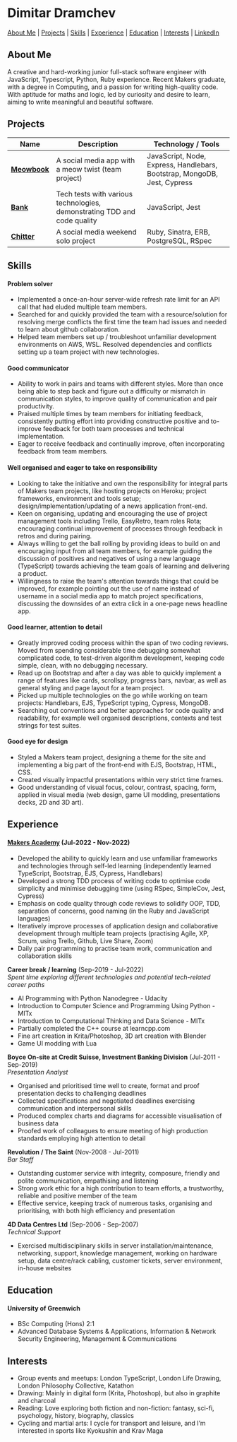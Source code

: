# Dimitar Dramchev

[About Me](#about-me) | [Projects](#projects) | [Skills](#skills) | [Experience](#experience) | [Education](#education) | [Interests](#interests) | [LinkedIn](https://www.linkedin.com/in/d-dramchev/)

## About Me

A creative and hard-working junior full-stack software engineer with JavaScript, Typescript, Python, Ruby experience. Recent Makers graduate, with a degree in Computing, and a passion for writing high-quality code. With aptitude for maths and logic, led by curiosity and desire to learn, aiming to write meaningful and beautiful software.

## Projects

| Name                                                                     | Description                                                              | Technology / Tools                                                       |
| ------------------------------------------------------------------------ | ------------------------------------------------------------------------ | ------------------------------------------------------------------------ |
| [**Meowbook**](https://github.com/ddrmv/d-meowbook)                      | A social media app with a meow twist (team project)                      | JavaScript, Node, Express, Handlebars, Bootstrap, MongoDB, Jest, Cypress |
| [**Bank**](https://github.com/ddrmv/tech-tests/tree/main/bank-tech-test) | Tech tests with various technologies, demonstrating TDD and code quality | JavaScript, Jest                                                         |
| [**Chitter**](https://github.com/ddrmv/makers-w4-chitter-challenge)      | A social media weekend solo project                                      | Ruby, Sinatra, ERB, PostgreSQL, RSpec                                    |

## Skills

#### Problem solver

- Implemented a once-an-hour server-wide refresh rate limit for an API call that had eluded multiple team members.
- Searched for and quickly provided the team with a resource/solution for resolving merge conflicts the first time the team had issues and needed to learn about github collaboration.
- Helped team members set up / troubleshoot unfamiliar development environments on AWS, WSL. Resolved dependencies and conflicts setting up a team project with new technologies.

#### Good communicator

- Ability to work in pairs and teams with different styles. More than once being able to step back and figure out a difficulty or mismatch in communication styles, to improve quality of communication and pair productivity.
- Praised multiple times by team members for initiating feedback, consistently putting effort into providing constructive positive and to-improve feedback for both team processes and technical implementation.
- Eager to receive feedback and continually improve, often incorporating feedback from team members.

#### Well organised and eager to take on responsibility

- Looking to take the initiative and own the responsibility for integral parts of Makers team projects, like hosting projects on Heroku; project frameworks, environment and tools setup; design/implementation/updating of a news application front-end.
- Keen on organising, updating and encouraging the use of project management tools including Trello, EasyRetro, team roles Rota; encouraging continual improvement of processes through feedback in retros and during pairing.
- Always willing to get the ball rolling by providing ideas to build on and encouraging input from all team members, for example guiding the discussion of positives and negatives of using a new language (TypeScript) towards achieving the team goals of learning and delivering a product.
- Willingness to raise the team's attention towards things that could be improved, for example pointing out the use of name instead of username in a social media app to match project specifications, discussing the downsides of an extra click in a one-page news headline app.

#### Good learner, attention to detail

- Greatly improved coding process within the span of two coding reviews. Moved from spending considerable time debugging somewhat complicated code, to test-driven algorithm development, keeping code simple, clean, with no debugging necessary.
- Read up on Bootstrap and after a day was able to quickly implement a range of features like cards, scrollspy, progress bars, navbar, as well as general styling and page layout for a team project.
- Picked up multiple technologies on the go while working on team projects: Handlebars, EJS, TypeScript typing, Cypress, MongoDB.
- Searching out conventions and better approaches for code quality and readability, for example well organised descriptions, contexts and test strings for test suites.

#### Good eye for design

- Styled a Makers team project, designing a theme for the site and implementing a big part of the front-end with EJS, Bootstrap, HTML, CSS.
- Created visually impactful presentations within very strict time frames.
- Good understanding of visual focus, colour, contrast, spacing, form, applied in visual media (web design, game UI modding, presentations decks, 2D and 3D art).

## Experience

#### [Makers Academy](https://makers.tech/) (Jul-2022 - Nov-2022)

- Developed the ability to quickly learn and use unfamiliar frameworks and technologies through self-led learning
  (independently learned TypeScript, Bootstrap, EJS, Cypress, Handlebars)
- Developed a strong TDD process of writing code to optimise code simplicity and minimise debugging time (using RSpec, SimpleCov, Jest, Cypress)
- Emphasis on code quality through code reviews to solidify OOP, TDD, separation of concerns, good naming (in the Ruby and JavaScript languages)
- Iteratively improve processes of application design and collaborative development through multiple team projects (practising Agile, XP, Scrum, using Trello, Github, Live Share, Zoom)
- Daily pair programming to practise team work, communication and collaboration skills

**Career break / learning** (Sep-2019 - Jul-2022)  
_Spent time exploring different technologies and potential tech-related career paths_

- AI Programming with Python Nanodegree - Udacity
- Introduction to Computer Science and Programming Using Python - MITx
- Introduction to Computational Thinking and Data Science - MITx
- Partially completed the C++ course at learncpp.com
- Fine art creation in Krita/Photoshop, 3D art creation with Blender
- Game UI modding with Lua

**Boyce On-site at Credit Suisse, Investment Banking Division** (Jul-2011 - Sep-2019)  
_Presentation Analyst_

- Organised and prioritised time well to create, format and proof presentation decks to challenging deadlines
- Collected specifications and negotiated deadlines exercising communication and interpersonal skills
- Produced complex charts and diagrams for accessible visualisation of business data
- Proofed work of colleagues to ensure meeting of high production standards employing high attention to detail

**Revolution / The Saint** (Nov-2008 - Jul-2011)  
_Bar Staff_

- Outstanding customer service with integrity, composure, friendly and polite communication, empathising and listening
- Strong work ethic for a high contribution to team efforts, a trustworthy, reliable and positive member of the team
- Effective service, keeping track of numerous tasks, organising and prioritising, with both high efficiency and presentation

**4D Data Centres Ltd** (Sep-2006 - Sep-2007)  
_Technical Support_

- Exercised multidisciplinary skills in server installation/maintenance, networking, support, knowledge management, working on hardware setup, data centre/rack cabling, customer tickets, server environment, in-house websites

## Education

#### University of Greenwich

- BSc Computing (Hons) 2:1
- Advanced Database Systems & Applications, Information & Network Security Engineering, Management & Communications

## Interests

- Group events and meetups: London TypeScript, London Life Drawing, London Philosophy Collective, Katathon
- Drawing: Mainly in digital form (Krita, Photoshop), but also in graphite and charcoal
- Reading: Love exploring both fiction and non-fiction: fantasy, sci-fi, psychology, history, biography, classics
- Cycling and martial arts: I cycle for transport and leisure, and I’m interested in sports like Kyokushin and Krav Maga
